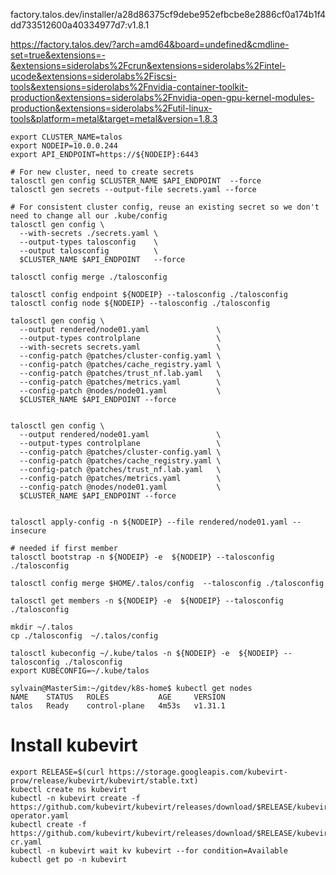 factory.talos.dev/installer/a28d86375cf9debe952efbcbe8e2886cf0a174b1f4dd733512600a40334977d7:v1.8.1

https://factory.talos.dev/?arch=amd64&board=undefined&cmdline-set=true&extensions=-&extensions=siderolabs%2Fcrun&extensions=siderolabs%2Fintel-ucode&extensions=siderolabs%2Fiscsi-tools&extensions=siderolabs%2Fnvidia-container-toolkit-production&extensions=siderolabs%2Fnvidia-open-gpu-kernel-modules-production&extensions=siderolabs%2Futil-linux-tools&platform=metal&target=metal&version=1.8.3

```
export CLUSTER_NAME=talos
export NODEIP=10.0.0.244
export API_ENDPOINT=https://${NODEIP}:6443

# For new cluster, need to create secrets
talosctl gen config $CLUSTER_NAME $API_ENDPOINT  --force
talosctl gen secrets --output-file secrets.yaml --force

# For consistent cluster config, reuse an existing secret so we don't need to change all our .kube/config
talosctl gen config \
  --with-secrets ./secrets.yaml \
  --output-types talosconfig    \
  --output talosconfig          \
  $CLUSTER_NAME $API_ENDPOINT   --force

talosctl config merge ./talosconfig 

talosctl config endpoint ${NODEIP} --talosconfig ./talosconfig 
talosctl config node ${NODEIP} --talosconfig ./talosconfig 

talosctl gen config \
  --output rendered/node01.yaml               \
  --output-types controlplane                 \
  --with-secrets secrets.yaml                 \
  --config-patch @patches/cluster-config.yaml \
  --config-patch @patches/cache_registry.yaml \
  --config-patch @patches/trust_nf.lab.yaml   \
  --config-patch @patches/metrics.yaml        \
  --config-patch @nodes/node01.yaml           \
  $CLUSTER_NAME $API_ENDPOINT --force


talosctl gen config \
  --output rendered/node01.yaml               \
  --output-types controlplane                 \
  --config-patch @patches/cluster-config.yaml \
  --config-patch @patches/cache_registry.yaml \
  --config-patch @patches/trust_nf.lab.yaml   \
  --config-patch @patches/metrics.yaml        \
  --config-patch @nodes/node01.yaml           \
  $CLUSTER_NAME $API_ENDPOINT --force


talosctl apply-config -n ${NODEIP} --file rendered/node01.yaml --insecure

# needed if first member
talosctl bootstrap -n ${NODEIP} -e  ${NODEIP} --talosconfig ./talosconfig 

talosctl config merge $HOME/.talos/config  --talosconfig ./talosconfig 

talosctl get members -n ${NODEIP} -e  ${NODEIP} --talosconfig ./talosconfig 

mkdir ~/.talos
cp ./talosconfig  ~/.talos/config

talosctl kubeconfig ~/.kube/talos -n ${NODEIP} -e  ${NODEIP} --talosconfig ./talosconfig 
export KUBECONFIG=~/.kube/talos

sylvain@MasterSim:~/gitdev/k8s-home$ kubectl get nodes
NAME    STATUS   ROLES           AGE     VERSION
talos   Ready    control-plane   4m53s   v1.31.1

```

# Install kubevirt
```
export RELEASE=$(curl https://storage.googleapis.com/kubevirt-prow/release/kubevirt/kubevirt/stable.txt)
kubectl create ns kubevirt
kubectl -n kubevirt create -f https://github.com/kubevirt/kubevirt/releases/download/$RELEASE/kubevirt-operator.yaml
kubectl create -f https://github.com/kubevirt/kubevirt/releases/download/$RELEASE/kubevirt-cr.yaml
kubectl -n kubevirt wait kv kubevirt --for condition=Available
kubectl get po -n kubevirt
```
